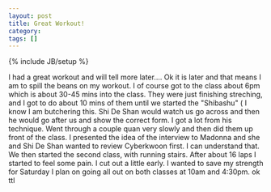 ```yaml
---
layout: post
title: Great Workout!
category: 
tags: []
---
```

{% include JB/setup %}

I had a great workout and will tell more later....
Ok it is later and that means I am to spill the beans on my workout.  I of course got to the
class about 6pm which is about 30-45 mins into the class.  They were just finishing streching,
and I got to do about 10 mins of them until we started the "Shibashu" ( I know I am butchering this.
Shi De Shan would watch us go across and then he would go after us and show the correct form.
I got a lot from his technique.  Went through a couple quan very slowly and then did them up front
of the class.
I presented the idea of the interview to Madonna and she and Shi De Shan wanted to review
Cyberkwoon first.  I can understand that.  We then started the second class, with running stairs.
After about 16 laps I started to feel some pain.  I cut out a little early.  I wanted to save my
strength for Saturday I plan on going all out on both classes at 10am and 4:30pm.  ok ttl
